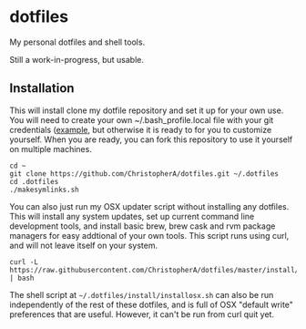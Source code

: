 dotfiles
========

My personal dotfiles and shell tools.

Still a work-in-progress, but usable.

Installation
------------

This will install clone my dotfile repository and set it up for your own use. You will need to create your own ~/.bash_profile.local file with your git credentials ([example](https://gist.github.com/ChristopherA/503b172a5fcae5410492), but otherwise it is ready to for you to customize yourself. When you are ready, you can fork this repository to use it yourself on multiple machines.

```
cd ~
git clone https://github.com/ChristopherA/dotfiles.git ~/.dotfiles
cd .dotfiles
./makesymlinks.sh
```

You can also just run my OSX updater script without installing any dotfiles. This will install any system updates, set up current command line development tools, and install basic brew, brew cask and rvm package managers for easy addtional of your own tools. This script runs using curl, and will not leave itself on your system.

```
curl -L https://raw.githubusercontent.com/ChristopherA/dotfiles/master/install/allosxupdates.sh | bash
```

The shell script at `~/.dotfiles/install/installosx.sh` can also be run independently of the rest of these dotfiles, and is full of OSX "default write" preferences that are useful. However, it can't be run from curl quit yet.
